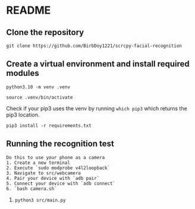 # README


## Clone the repository
`git clone https://github.com/BirbDoy1221/scrcpy-facial-recognition`


## Create a virtual environment and install required modules
`python3.10 -m venv .venv`

`source .venv/bin/activate`

Check if your pip3 uses the venv by running `which pip3` which returns the pip3 location.

`pip3 install -r requirements.txt`

## Running the recognition test

    Do this to use your phone as a camera
    1. Create a new terminal
    2. Execute `sudo modprobe v4l2loopback`
    3. Navigate to src/webcamera
    4. Pair your device with `adb pair`
    5. Connect your device with `adb connect`
    6. `bash camera.sh`

1. `python3 src/main.py`